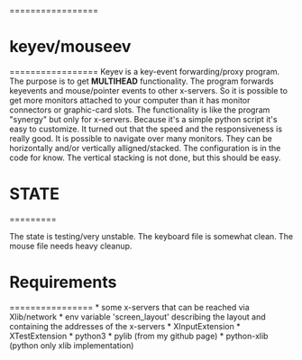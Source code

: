 =================
# keyev/mouseev #
=================
Keyev is a key-event forwarding/proxy program.
The purpose is to get __MULTIHEAD__ functionality.
The program forwards keyevents and mouse/pointer
events to other x-servers.
So it is possible to get more monitors
attached to your computer than it has monitor
connectors or graphic-card slots.
The functionality is like the program "synergy" but
only for x-servers.
Because it's a simple python script it's easy to
customize.
It turned out that the speed and the
responsiveness is really good.
It is possible to navigate over many monitors.
They can be horizontally and/or vertically alligned/stacked.
The configuration is in the code for know.
The vertical stacking is not done, but this
should be easy.

# STATE #
=========

The state is testing/very unstable.
The keyboard file is somewhat clean.
The mouse file needs heavy cleanup.

# Requirements #
================
    * some x-servers that can be reached via Xlib/network
    * env variable 'screen_layout' describing the layout and
        containing the addresses of the x-servers
    * XInputExtension
    * XTestExtension
    * python3
    * pylib (from my github page)
    * python-xlib (python only xlib implementation)
